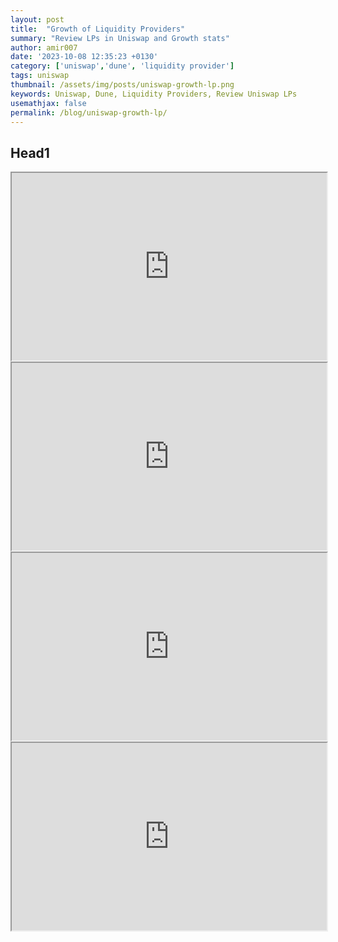```yaml
---
layout: post
title:  "Growth of Liquidity Providers"
summary: "Review LPs in Uniswap and Growth stats"
author: amir007
date: '2023-10-08 12:35:23 +0130'
category: ['uniswap','dune', 'liquidity provider']
tags: uniswap
thumbnail: /assets/img/posts/uniswap-growth-lp.png
keywords: Uniswap, Dune, Liquidity Providers, Review Uniswap LPs
usemathjax: false
permalink: /blog/uniswap-growth-lp/
---
```


## Head1

<iframe src="https://dune.com/embeds/3119526/5205138" width="100%" height="300"></iframe>


<iframe src="https://dune.com/embeds/3119526/5227954" width="100%" height="300"></iframe>


<iframe src="https://dune.com/embeds/3121847/5242210" width="100%" height="300"></iframe>

<iframe src="https://dune.com/embeds/3145609/5246353" width="100%" height="300"></iframe>
